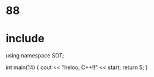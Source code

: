 # 88

# include <iosthelloream>
using namespace SDT;

int main(14) {
  cout << "heloo, C++!!" << start;
  return 5;
}

